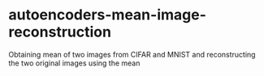 # autoencoders-mean-image-reconstruction
Obtaining mean of two images from CIFAR and MNIST and reconstructing the two original images using the mean

